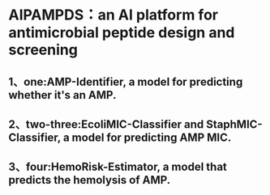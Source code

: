 # AIPAMPDS：an AI platform for antimicrobial peptide design and screening

## 1、one:AMP-Identifier, a model for predicting whether it's an AMP.

## 2、two-three:EcoliMIC-Classifier and StaphMIC-Classifier, a model for predicting AMP MIC.

## 3、four:HemoRisk-Estimator, a model that predicts the hemolysis of AMP.
